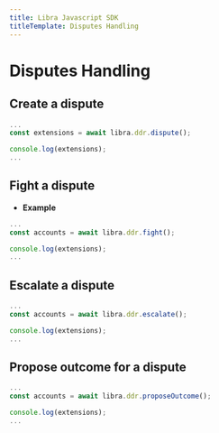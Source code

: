 ```yaml
---
title: Libra Javascript SDK
titleTemplate: Disputes Handling
---
```


# Disputes Handling


## Create a dispute

```js
...
const extensions = await libra.ddr.dispute();

console.log(extensions);
...
```

## Fight a dispute

- **Example**
```js
...
const accounts = await libra.ddr.fight();

console.log(extensions);
...
```

## Escalate a dispute

```js
...
const accounts = await libra.ddr.escalate();

console.log(extensions);
...
```

## Propose outcome for a dispute

```js
...
const accounts = await libra.ddr.proposeOutcome();

console.log(extensions);
...
```